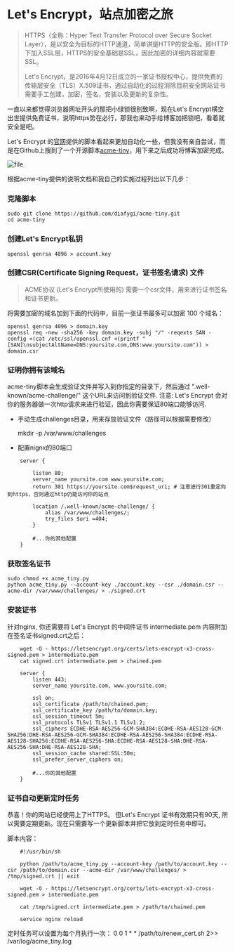 # Let's Encrypt，站点加密之旅

> HTTPS（全称：Hyper Text Transfer Protocol over Secure Socket Layer），是以安全为目标的HTTP通道，简单讲是HTTP的安全版。即HTTP下加入SSL层，HTTPS的安全基础是SSL，因此加密的详细内容就需要SSL。
>
> Let's Encrypt，是2016年4月12日成立的一家证书授权中心，提供免费的传输层安全（TLS）X.509证书，通过自动化的过程消除目前安全网站证书需要手工创建，加密，签名，安装以及更新的复杂性。

一直以来都觉得浏览器网址开头的那把小绿锁很别致啊，现在Let's Encrypt横空出世提供免费证书，说明https势在必行，那我也来动手给博客加把锁吧，看着就安全是吧。

Let's Encrypt 的[官网](https://letsencrypt.org/)提供的脚本看起来更加自动化一些，但我没有亲自尝试，而是在Github上搜到了一个开源脚本[acme-tiny](https://github.com/diafygi/acme-tiny)，用下来之后成功将博客加密完成。

![file](https://dn-phphub.qbox.me/uploads/images/201609/06/1/wTcqowDx3C.png)

根据acme-tiny提供的说明文档和我自己的实施过程列出以下几步：

### 克隆脚本

```
sudo git clone https://github.com/diafygi/acme-tiny.git  
cd acme-tiny
```

### 创建Let's Encrypt私钥

```
openssl genrsa 4096 > account.key
```

### 创建CSR(Certificate Signing Request，证书签名请求) 文件

> ACME协议 (Let's Encrypt所使用的) 需要一个csr文件，用来进行证书签名和证书更新。

将需要加密的域名加到下面的代码中，目前一张证书最多可以加密 100 个域名：

```
openssl genrsa 4096 > domain.key     
openssl req -new -sha256 -key domain.key -subj "/" -reqexts SAN -config <(cat /etc/ssl/openssl.cnf <(printf "[SAN]\nsubjectAltName=DNS:yoursite.com,DNS:www.yoursite.com")) > domain.csr
```

### 证明你拥有该域名

acme-tiny脚本会生成验证文件并写入到你指定的目录下，然后通过 ".well-known/acme-challenge/" 这个URL来访问到验证文件. 注意: Let's Encrypt 会对你的服务器做一次http请求来进行验证，因此你需要保证80端口能够访问.

- 手动生成challenges目录，用来存放验证文件（路径可以根据需要修改）

  mkdir -p /var/www/challenges

- 配置nignx的80端口

```
    server {

        listen 80;
        server_name yoursite.com www.yoursite.com;
        return 301 https://yoursite.com$request_uri; # 注意进行301重定向到https，否则通过http仍能访问你的站点

        location /.well-known/acme-challenge/ {
            alias /var/www/challenges/;
            try_files $uri =404;
        }

        #...你的其他配置
    }
```

### 获取签名证书

```
sudo chmod +x acme_tiny.py  
python acme_tiny.py --account-key ./account.key --csr ./domain.csr --acme-dir /var/www/challenges/ > ./signed.crt
```

### 安装证书

针对nginx, 你还需要将 Let's Encrypt 的中间件证书 intermediate.pem 内容附加在签名证书signed.crt之后：

```
    wget -O - https://letsencrypt.org/certs/lets-encrypt-x3-cross-signed.pem > intermediate.pem  
    cat signed.crt intermediate.pem > chained.pem

    server {
        listen 443;
        server_name yoursite.com, www.yoursite.com;

        ssl on;
        ssl_certificate /path/to/chained.pem;
        ssl_certificate_key /path/to/domain.key;
        ssl_session_timeout 5m;
        ssl_protocols TLSv1 TLSv1.1 TLSv1.2;
        ssl_ciphers ECDHE-RSA-AES256-GCM-SHA384:ECDHE-RSA-AES128-GCM-SHA256:DHE-RSA-AES256-GCM-SHA384:ECDHE-RSA-AES256-SHA384:ECDHE-RSA-AES128-SHA256:ECDHE-RSA-AES256-SHA:ECDHE-RSA-AES128-SHA:DHE-RSA-AES256-SHA:DHE-RSA-AES128-SHA;
        ssl_session_cache shared:SSL:50m;
        ssl_prefer_server_ciphers on;

        #...你的其他配置
    }
```

### 证书自动更新定时任务

恭喜！你的网站已经使用上了HTTPS。 但Let's Encrypt 证书有效期只有90天, 所以需要定期更新。现在只需要写一个更新脚本并把它放到定时任务中即可。

脚本内容：

```
    #!/usr/bin/sh

    python /path/to/acme_tiny.py --account-key /path/to/account.key --csr /path/to/domain.csr --acme-dir /var/www/challenges/ > /tmp/signed.crt || exit

    wget -O - https://letsencrypt.org/certs/lets-encrypt-x3-cross-signed.pem > intermediate.pem

    cat /tmp/signed.crt intermediate.pem > /path/to/chained.pem

    service nginx reload
```

定时任务可以设置为每个月执行一次：
0 0 1 * * /path/to/renew_cert.sh 2>> /var/log/acme_tiny.log